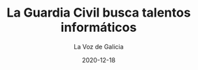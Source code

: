 ---
layout: page
author: La Voz de Galicia
title: La Guardia Civil busca talentos informáticos
description: Un equipo de háckers éticos de la Universidad de Vigo y del CIFP Manuel Antonio lograron ayer el puesto 13 en la final de la National Cyber League II.
date: 2020-12-18
link: https://www.lavozdegalicia.es/noticia/vigo/2020/12/18/guardia-civil-busca-talentos-informaticos-combatir-proliferacion-ciberdelitos-empresas/0003_202012V18C2998.htm
archive: https://archive.is/BnlDr
categories: press
tags: [hacking, ctf]
---
